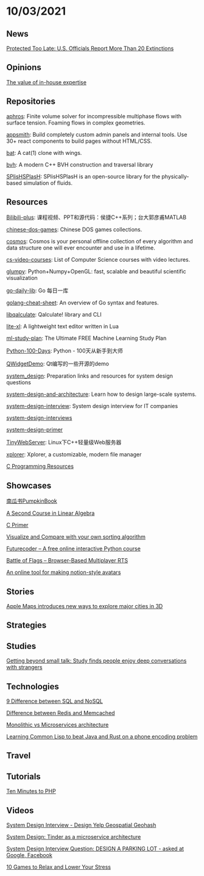 # 10/03/2021

## News
[Protected Too Late: U.S. Officials Report More Than 20 Extinctions](https://www.nytimes.com/2021/09/28/climate/endangered-animals-extinct.html)

## Opinions
[The value of in-house expertise](https://danluu.com/in-house/)

## Repositories
[aphros](https://github.com/cselab/aphros): Finite volume solver for incompressible multiphase flows with surface tension. Foaming flows in complex geometries.

[appsmith](https://github.com/appsmithorg/appsmith): Build completely custom admin panels and internal tools. Use 30+ react components to build pages without HTML/CSS.

[bat](https://github.com/sharkdp/bat): A cat(1) clone with wings.

[bvh](https://github.com/madmann91/bvh): A modern C++ BVH construction and traversal library

[SPlisHSPlasH](https://github.com/InteractiveComputerGraphics/SPlisHSPlasH): SPlisHSPlasH is an open-source library for the physically-based simulation of fluids.

## Resources
[Bilibili-plus](https://github.com/19PDP/Bilibili-plus): 课程视频、PPT和源代码：侯捷C++系列；台大郭彦甫MATLAB

[chinese-dos-games](https://github.com/rwv/chinese-dos-games): Chinese DOS games collections.

[cosmos](https://github.com/OpenGenus/cosmos): Cosmos is your personal offline collection of every algorithm and data structure one will ever encounter and use in a lifetime.

[cs-video-courses](https://github.com/Developer-Y/cs-video-courses): List of Computer Science courses with video lectures.

[glumpy](https://github.com/glumpy/glumpy): Python+Numpy+OpenGL: fast, scalable and beautiful scientific visualization

[go-daily-lib](https://github.com/darjun/go-daily-lib): Go 每日一库

[golang-cheat-sheet](https://github.com/a8m/golang-cheat-sheet): An overview of Go syntax and features.

[libqalculate](https://github.com/Qalculate/libqalculate): Qalculate! library and CLI

[lite-xl](https://github.com/lite-xl/lite-xl): A lightweight text editor written in Lua

[ml-study-plan](https://github.com/python-engineer/ml-study-plan): The Ultimate FREE Machine Learning Study Plan

[Python-100-Days](https://github.com/jackfrued/Python-100-Days): Python - 100天从新手到大师

[QWidgetDemo](https://github.com/feiyangqingyun/QWidgetDemo): Qt编写的一些开源的demo

[system_design](https://github.com/shashank88/system_design): Preparation links and resources for system design questions

[system-design-and-architecture](https://github.com/puncsky/system-design-and-architecture): Learn how to design large-scale systems.

[system-design-interview](https://github.com/checkcheckzz/system-design-interview): System design interview for IT companies

[system-design-interviews](https://github.com/DreamOfTheRedChamber/system-design-interviews)

[system-design-primer](https://github.com/donnemartin/system-design-primer)

[TinyWebServer](https://github.com/qinguoyi/TinyWebServer): Linux下C++轻量级Web服务器

[xplorer](https://github.com/kimlimjustin/xplorer): Xplorer, a customizable, modern file manager

[C Programming Resources](http://www.isthe.com/chongo/tech/comp/c/index.html)

## Showcases
[南瓜书PumpkinBook](https://datawhalechina.github.io/pumpkin-book/#/)

[A Second Course in Linear Algebra](http://linear.ups.edu/scla/html/scla.html)

[C Primer](https://www.enlightenment.org/docs/c/start)

[Visualize and Compare with your own sorting algorithm](https://news.ycombinator.com/newest)

[Futurecoder – A free online interactive Python course](https://futurecoder.io/)

[Battle of Flags – Browser-Based Multiplayer RTS](https://www.battle-of-flags.com/)

[An online tool for making notion-style avatars](https://notion-avatar.vercel.app/zh)

## Stories
[Apple Maps introduces new ways to explore major cities in 3D](https://www.apple.com/newsroom/2021/09/apple-maps-introduces-new-ways-to-explore-major-cities-in-3d/)

## Strategies

## Studies
[Getting beyond small talk: Study finds people enjoy deep conversations with strangers](https://phys.org/news/2021-09-small-people-deep-conversations-strangers.html)

## Technologies
[9 Difference between SQL and NoSQL](https://www.csestack.org/sql-nosql/)

[Difference between Redis and Memcached](https://www.geeksforgeeks.org/difference-between-redis-and-memcached/)

[Monolithic vs Microservices architecture](https://www.geeksforgeeks.org/monolithic-vs-microservices-architecture/)

[Learning Common Lisp to beat Java and Rust on a phone encoding problem](https://renato.athaydes.com/posts/revenge_of_lisp.html)

## Travel

## Tutorials
[Ten Minutes to PHP](https://www.i-programmer.info/programming/php/926-ten-minutes-to-php.html)

## Videos
[System Design Interview - Design Yelp Geospatial Geohash](https://www.youtube.com/watch?v=tu6QKpV7GiI)

[System Design: Tinder as a microservice architecture](https://www.youtube.com/watch?v=tndzLznxq40)

[System Design Interview Question: DESIGN A PARKING LOT - asked at Google, Facebook](https://www.youtube.com/watch?v=DSGsa0pu8-k)

[10 Games to Relax and Lower Your Stress](https://www.youtube.com/watch?v=XglJqe6LnJc)
